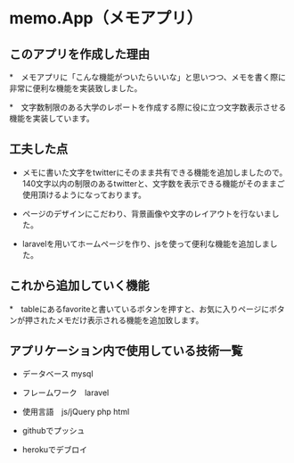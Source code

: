 # memo.App（メモアプリ）

## このアプリを作成した理由
    
*　メモアプリに「こんな機能がついたらいいな」と思いつつ、メモを書く際に非常に便利な機能を実装致しました。

*　文字数制限のある大学のレポートを作成する際に役に立つ文字数表示させる機能を実装しています。

    

## 工夫した点
    
* メモに書いた文字をtwitterにそのまま共有できる機能を追加しましたので。140文字以内の制限のあるtwitterと、文字数を表示できる機能がそのままご使用頂けるようになっております。
        
* ページのデザインにこだわり、背景画像や文字のレイアウトを行ないました。
        
* laravelを用いてホームページを作り、jsを使って便利な機能を追加しました。
    
    
## これから追加していく機能
    
*　tableにあるfavoriteと書いているボタンを押すと、お気に入りページにボタンが押されたメモだけ表示される機能を追加致します。
    
    
## アプリケーション内で使用している技術一覧
    
    
* データベース mysql

* フレームワーク　laravel

* 使用言語　js/jQuery php html 

* githubでプッシュ
        
* herokuでデブロイ
    
    

    

